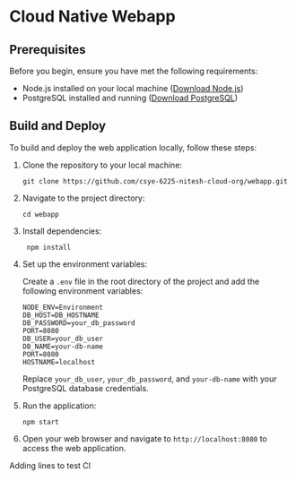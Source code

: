 # Cloud Native Webapp


## Prerequisites

Before you begin, ensure you have met the following requirements:

- Node.js installed on your local machine ([Download Node.js](https://nodejs.org/))
- PostgreSQL installed and running ([Download PostgreSQL](https://www.postgresql.org/))

## Build and Deploy

To build and deploy the web application locally, follow these steps:

1. Clone the repository to your local machine:

   ```
   git clone https://github.com/csye-6225-nitesh-cloud-org/webapp.git
   ```

2. Navigate to the project directory:

   ```
   cd webapp
   ```

3. Install dependencies:

   ```
    npm install
   ```

4. Set up the environment variables:

   Create a `.env` file in the root directory of the project and add the following environment variables:

   ```
   NODE_ENV=Environment
   DB_HOST=DB_HOSTNAME
   DB_PASSWORD=your_db_password
   PORT=8080
   DB_USER=your_db_user
   DB_NAME=your-db-name
   PORT=8080
   HOSTNAME=localhost
   ```

   Replace `your_db_user`, `your_db_password`, and `your-db-name` with your PostgreSQL database credentials.

5. Run the application:

   ```
   npm start
   ```

6. Open your web browser and navigate to `http://localhost:8080` to access the web application.

Adding lines to test CI